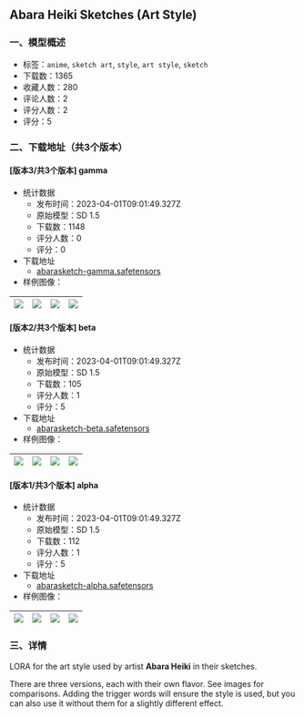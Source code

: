 ## Abara Heiki Sketches (Art Style)
### 一、模型概述

- 标签：`anime`, `sketch art`, `style`, `art style`, `sketch`
- 下载数：1365
- 收藏人数：280
- 评论人数：2
- 评分人数：2
- 评分：5

### 二、下载地址（共3个版本）

#### [版本3/共3个版本] gamma

- 统计数据
  - 发布时间：2023-04-01T09:01:49.327Z
  - 原始模型：SD 1.5
  - 下载数：1148
  - 评分人数：0
  - 评分：0
- 下载地址
  - [abarasketch-gamma.safetensors](https://civitai.com/api/download/models/33043)
- 样例图像：

| <img src="https://image.civitai.com/xG1nkqKTMzGDvpLrqFT7WA/c7cc81b6-6042-42d0-c3af-58491257fc00/width=450/376417.jpeg" /> | <img src="https://image.civitai.com/xG1nkqKTMzGDvpLrqFT7WA/f1cf16d2-031e-4c96-d6e7-6b94af0b4600/width=450/376525.jpeg" /> | <img src="https://image.civitai.com/xG1nkqKTMzGDvpLrqFT7WA/51cc900d-f73a-43dc-0c98-0a94804ef500/width=450/376419.jpeg" /> | <img src="https://image.civitai.com/xG1nkqKTMzGDvpLrqFT7WA/5e267ef9-ed02-4c4b-f9f0-f314c51d8700/width=450/376418.jpeg" /> |
| ---- | ---- | ---- | ---- |

#### [版本2/共3个版本] beta

- 统计数据
  - 发布时间：2023-04-01T09:01:49.327Z
  - 原始模型：SD 1.5
  - 下载数：105
  - 评分人数：1
  - 评分：5
- 下载地址
  - [abarasketch-beta.safetensors](https://civitai.com/api/download/models/33044)
- 样例图像：

| <img src="https://image.civitai.com/xG1nkqKTMzGDvpLrqFT7WA/c7cc81b6-6042-42d0-c3af-58491257fc00/width=450/376422.jpeg" /> | <img src="https://image.civitai.com/xG1nkqKTMzGDvpLrqFT7WA/27135cb4-78e8-4702-e3b5-f0a25d84b100/width=450/376526.jpeg" /> | <img src="https://image.civitai.com/xG1nkqKTMzGDvpLrqFT7WA/51cc900d-f73a-43dc-0c98-0a94804ef500/width=450/376421.jpeg" /> | <img src="https://image.civitai.com/xG1nkqKTMzGDvpLrqFT7WA/5e267ef9-ed02-4c4b-f9f0-f314c51d8700/width=450/376420.jpeg" /> |
| ---- | ---- | ---- | ---- |

#### [版本1/共3个版本] alpha

- 统计数据
  - 发布时间：2023-04-01T09:01:49.327Z
  - 原始模型：SD 1.5
  - 下载数：112
  - 评分人数：1
  - 评分：5
- 下载地址
  - [abarasketch-alpha.safetensors](https://civitai.com/api/download/models/33045)
- 样例图像：

| <img src="https://image.civitai.com/xG1nkqKTMzGDvpLrqFT7WA/c7cc81b6-6042-42d0-c3af-58491257fc00/width=450/376425.jpeg" /> | <img src="https://image.civitai.com/xG1nkqKTMzGDvpLrqFT7WA/fa521c54-3c0a-4aa2-efc5-59ce4d472c00/width=450/376527.jpeg" /> | <img src="https://image.civitai.com/xG1nkqKTMzGDvpLrqFT7WA/51cc900d-f73a-43dc-0c98-0a94804ef500/width=450/376424.jpeg" /> | <img src="https://image.civitai.com/xG1nkqKTMzGDvpLrqFT7WA/5e267ef9-ed02-4c4b-f9f0-f314c51d8700/width=450/376423.jpeg" /> |
| ---- | ---- | ---- | ---- |


### 三、详情
<p>LORA for the art style used by artist <strong>Abara Heiki</strong> in their sketches. </p><p>There are three versions, each with their own flavor. See images for comparisons. Adding the trigger words will ensure the style is used, but you can also use it without them for a slightly different effect.</p>
